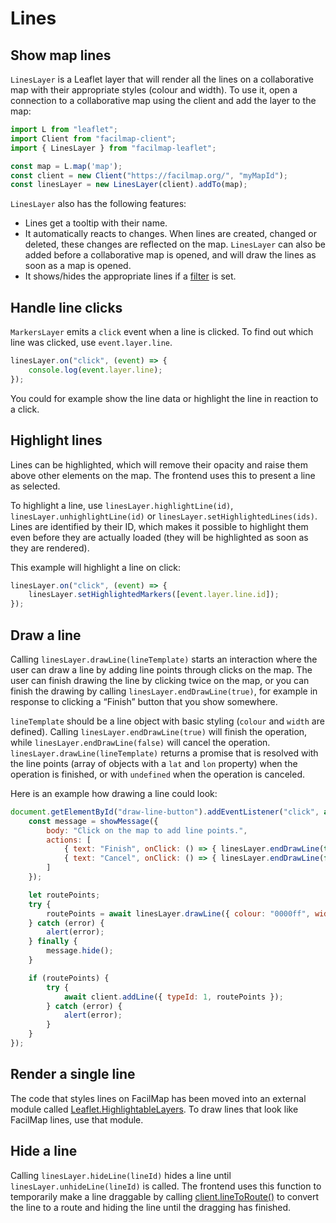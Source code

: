 # Lines

## Show map lines

`LinesLayer` is a Leaflet layer that will render all the lines on a collaborative map with their appropriate styles (colour and width). To use it, open a connection to a collaborative map using the client and add the layer to the map:

```javascript
import L from "leaflet";
import Client from "facilmap-client";
import { LinesLayer } from "facilmap-leaflet";

const map = L.map('map');
const client = new Client("https://facilmap.org/", "myMapId");
const linesLayer = new LinesLayer(client).addTo(map);
```

`LinesLayer` also has the following features:
* Lines get a tooltip with their name.
* It automatically reacts to changes. When lines are created, changed or deleted, these changes are reflected on the map. `LinesLayer` can also be added before a collaborative map is opened, and will draw the lines as soon as a map is opened.
* It shows/hides the appropriate lines if a [filter](./map#filter) is set.

## Handle line clicks

`MarkersLayer` emits a `click` event when a line is clicked. To find out which line was clicked, use `event.layer.line`.

```javascript
linesLayer.on("click", (event) => {
	console.log(event.layer.line);
});
```

You could for example show the line data or highlight the line in reaction to a click.

## Highlight lines

Lines can be highlighted, which will remove their opacity and raise them above other elements on the map. The frontend uses this to present a line as selected.

To highlight a line, use `linesLayer.highlightLine(id)`, `linesLayer.unhighlightLine(id)` or `linesLayer.setHighlightedLines(ids)`. Lines are identified by their ID, which makes it possible to highlight them even before they are actually loaded (they will be highlighted as soon as they are rendered).

This example will highlight a line on click:

```javascript
linesLayer.on("click", (event) => {
	linesLayer.setHighlightedMarkers([event.layer.line.id]);
});
```

## Draw a line

Calling `linesLayer.drawLine(lineTemplate)` starts an interaction where the user can draw a line by adding line points through clicks on the map. The user can finish drawing the line by clicking twice on the map, or you can finish the drawing by calling `linesLayer.endDrawLine(true)`, for example in response to clicking a “Finish” button that you show somewhere.

`lineTemplate` should be a line object with basic styling (`colour` and `width` are defined). Calling `linesLayer.endDrawLine(true)` will finish the operation, while `linesLayer.endDrawLine(false)` will cancel the operation. `linesLayer.drawLine(lineTemplate)` returns a promise that is resolved with the line points (array of objects with a `lat` and `lon` property) when the operation is finished, or with `undefined` when the operation is canceled.

Here is an example how drawing a line could look:
```javascript
document.getElementById("draw-line-button").addEventListener("click", async () => {
	const message = showMessage({
		body: "Click on the map to add line points.",
		actions: [
			{ text: "Finish", onClick: () => { linesLayer.endDrawLine(true); } },
			{ text: "Cancel", onClick: () => { linesLayer.endDrawLine(false); } }
		]
	});

	let routePoints;
	try {
		routePoints = await linesLayer.drawLine({ colour: "0000ff", width: 7 });
	} catch (error) {
		alert(error);
	} finally {
		message.hide();
	}

	if (routePoints) {
		try {
			await client.addLine({ typeId: 1, routePoints });
		} catch (error) {
			alert(error);
		}
	}
});
```

## Render a single line

The code that styles lines on FacilMap has been moved into an external module called [Leaflet.HighlightableLayers](https://github.com/FacilMap/Leaflet.HighlightableLayers). To draw lines that look like FacilMap lines, use that module.

## Hide a line

Calling `linesLayer.hideLine(lineId)` hides a line until `linesLayer.unhideLine(lineId)` is called. The frontend uses this function to temporarily make a line draggable by calling [client.lineToRoute()](../client/methods#linetoroute-data) to convert the line to a route and hiding the line until the dragging has finished.